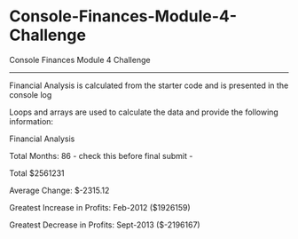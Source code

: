 # Console-Finances-Module-4-Challenge

Console Finances Module 4 Challenge

________________________

Financial Analysis is calculated from the starter code and is presented in the console log

Loops and arrays are used to calculate the data and provide the following information:

Financial Analysis

Total Months: 86 - check this before final submit -

Total $2561231

Average Change: $-2315.12

Greatest Increase in Profits: Feb-2012 ($1926159)

Greatest Decrease in Profits: Sept-2013 ($-2196167)



